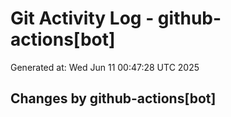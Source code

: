 # Git Activity Log - github-actions[bot]
Generated at: Wed Jun 11 00:47:28 UTC 2025
## Changes by github-actions[bot]
```diff
```
